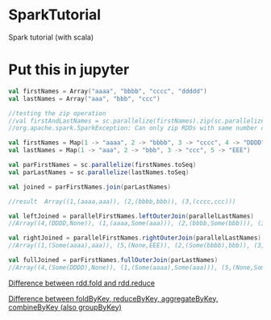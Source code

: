 # SparkTutorial
Spark tutorial (with scala)


# Put this in jupyter

```scala
val firstNames = Array("aaaa", "bbbb", "cccc", "ddddd")
val lastNames = Array("aaa", "bbb", "ccc")

//testing the zip operation
//val firstAndLastNames = sc.parallelize(firstNames).zip(sc.parallelize(lastNames))
//org.apache.spark.SparkException: Can only zip RDDs with same number of elements in each partition

val firstNames = Map(1 -> "aaaa", 2 -> "bbbb", 3 -> "cccc", 4 -> "DDDD")
val lastNames = Map(1 -> "aaa", 2 -> "bbb", 3 -> "ccc", 5 -> "EEE")

val parFirstNames = sc.parallelize(firstNames.toSeq)
val parLastNames = sc.parallelize(lastNames.toSeq)

val joined = parFirstNames.join(parLastNames)

//result  Array((1,(aaaa,aaa)), (2,(bbbb,bbb)), (3,(cccc,ccc)))

val leftJoined = parallelFirstNames.leftOuterJoin(parallelLastNames)
//Array((4,(DDDD,None)), (1,(aaaa,Some(aaa))), (2,(bbbb,Some(bbb))), (3,(cccc,Some(ccc))))

val rightJoined = parallelFirstNames.rightOuterJoin(parallelLastNames)
//Array((1,(Some(aaaa),aaa)), (5,(None,EEE)), (2,(Some(bbbb),bbb)), (3,(Some(cccc),ccc)))

val fullJoined = parFirstNames.fullOuterJoin(parLastNames)
//Array((4,(Some(DDDD),None)), (1,(Some(aaaa),Some(aaa))), (5,(None,Some(EEE))), (2,(Some(bbbb),Some(bbb))), (3,(Some(cccc),Some(ccc))))
```

[Difference between rdd.fold and rdd.reduce](https://stackoverflow.com/questions/26634814/why-are-aggregate-and-fold-two-different-apis-in-spark)

[Difference between foldByKey, reduceByKey, aggregateByKey, combineByKey (also groupByKey)](https://stackoverflow.com/questions/43364432/spark-difference-between-reducebykey-vs-groupbykey-vs-aggregatebykey-vs-combineb)

